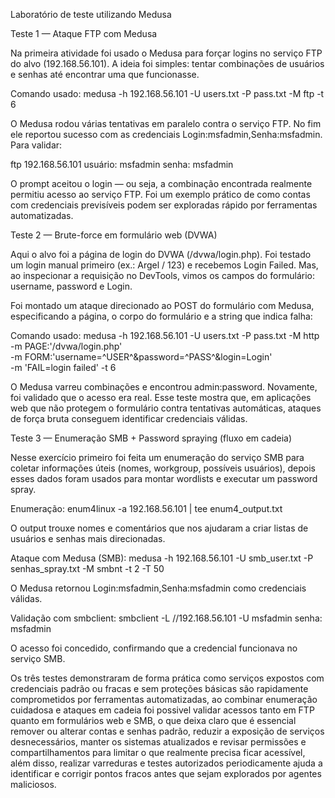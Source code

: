 Laboratório de teste utilizando Medusa

Teste 1 — Ataque FTP com Medusa

Na primeira atividade foi usado o Medusa para forçar logins no serviço FTP do alvo (192.168.56.101). A ideia foi simples: tentar combinações de usuários e senhas até encontrar uma que funcionasse.

Comando usado:
medusa -h 192.168.56.101 -U users.txt -P pass.txt -M ftp -t 6

O Medusa rodou várias tentativas em paralelo contra o serviço FTP. No fim ele reportou sucesso com as credenciais Login:msfadmin,Senha:msfadmin. Para validar:

ftp 192.168.56.101
  usuário: msfadmin
  senha: msfadmin

O prompt aceitou o login — ou seja, a combinação encontrada realmente permitiu acesso ao serviço FTP. Foi um exemplo prático de como contas com credenciais previsíveis podem ser exploradas rápido por ferramentas automatizadas.

Teste 2 — Brute-force em formulário web (DVWA)

Aqui o alvo foi a página de login do DVWA (/dvwa/login.php). Foi testado um login manual primeiro (ex.: Argel / 123) e recebemos Login Failed. Mas, ao inspecionar a requisição no DevTools, vimos os campos do formulário: username, password e Login.

Foi montado um ataque direcionado ao POST do formulário com Medusa, especificando a página, o corpo do formulário e a string que indica falha:

Comando usado:
  medusa -h 192.168.56.101 -U users.txt -P pass.txt -M http \
    -m PAGE:'/dvwa/login.php' \
    -m FORM:'username=^USER^&password=^PASS^&login=Login' \
    -m 'FAIL=login failed' -t 6

O Medusa varreu combinações e encontrou admin:password. Novamente, foi validado que o acesso era real. Esse teste mostra que, em aplicações web que não protegem o formulário contra tentativas automáticas, ataques de força bruta conseguem identificar credenciais válidas.

Teste 3 — Enumeração SMB + Password spraying (fluxo em cadeia)

Nesse exercício primeiro foi feita um enumeração do serviço SMB para coletar informações úteis (nomes, workgroup, possíveis usuários), depois esses dados foram usados para montar wordlists e executar um password spray.

Enumeração:
  enum4linux -a 192.168.56.101 | tee enum4_output.txt

O output trouxe nomes e comentários que nos ajudaram a criar listas de usuários e senhas mais direcionadas.

Ataque com Medusa (SMB):
  medusa -h 192.168.56.101 -U smb_user.txt -P senhas_spray.txt -M smbnt -t 2 -T 50

O Medusa retornou Login:msfadmin,Senha:msfadmin como credenciais válidas.

Validação com smbclient:
  smbclient -L //192.168.56.101 -U msfadmin
    senha: msfadmin
    
O acesso foi concedido, confirmando que a credencial funcionava no serviço SMB.

Os três testes demonstraram de forma prática como serviços expostos com credenciais padrão ou fracas e sem proteções básicas são rapidamente comprometidos por ferramentas automatizadas, ao combinar enumeração cuidadosa e ataques em cadeia foi possivel validar acessos tanto em FTP quanto em formulários web e SMB, o que deixa claro que é essencial remover ou alterar contas e senhas padrão, reduzir a exposição de serviços desnecessários, manter os sistemas atualizados e revisar permissões e compartilhamentos para limitar o que realmente precisa ficar acessível, além disso, realizar varreduras e testes autorizados periodicamente ajuda a identificar e corrigir pontos fracos antes que sejam explorados por agentes maliciosos.
